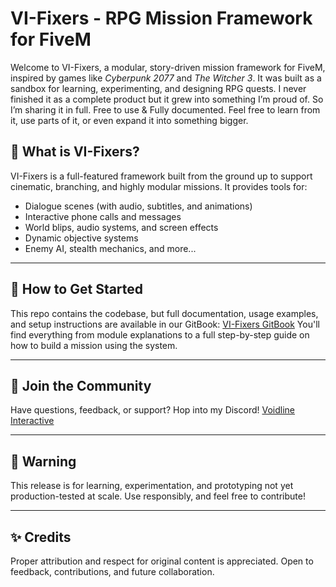# VI-Fixers - RPG Mission Framework for FiveM

Welcome to VI-Fixers, a modular, story-driven mission framework for FiveM, inspired by games like *Cyberpunk 2077* and *The Witcher 3*. It was built as a sandbox for learning, experimenting, and designing RPG quests. I never finished it as a complete product but it grew into something I’m proud of.
So I’m sharing it in full. Free to use & Fully documented.
Feel free to learn from it, use parts of it, or even expand it into something bigger.

## 🎨 What is VI-Fixers?

VI-Fixers is a full-featured framework built from the ground up to support cinematic, branching, and highly modular missions. It provides tools for:

- Dialogue scenes (with audio, subtitles, and animations)
- Interactive phone calls and messages
- World blips, audio systems, and screen effects
- Dynamic objective systems
- Enemy AI, stealth mechanics, and more...

---

## 🔧 How to Get Started

This repo contains the codebase, but full documentation, usage examples, and setup instructions are available in our GitBook: [VI-Fixers GitBook](https://voidline.gitbook.io/)
You'll find everything from module explanations to a full step-by-step guide on how to build a mission using the system.

---

## 🚀 Join the Community

Have questions, feedback, or support? Hop into my Discord! [Voidline Interactive](https://discord.gg/u3wBrNFaV4)

---

## 🚧 Warning

This release is for learning, experimentation, and prototyping not yet production-tested at scale. Use responsibly, and feel free to contribute!

---

## ✨ Credits

Proper attribution and respect for original content is appreciated. Open to feedback, contributions, and future collaboration.
